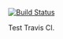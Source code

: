 [![Build Status](https://api.travis-ci.org/lily4ever/Test.svg)](https://travis-ci.org/lily4ever/Test)

Test Travis CI.
